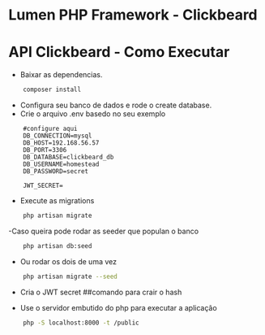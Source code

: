 # Lumen PHP Framework - Clickbeard

# API  Clickbeard - Como Executar

- Baixar as dependencias.
```bash
    composer install
```

- Configura seu banco de dados e rode o create database. 
- Crie o arquivo .env basedo no seu exemplo
``` .env
    #configure aqui    
    DB_CONNECTION=mysql
    DB_HOST=192.168.56.57
    DB_PORT=3306
    DB_DATABASE=clickbeard_db
    DB_USERNAME=homestead
    DB_PASSWORD=secret

    JWT_SECRET=
```
- Execute as migrations
```bash
    php artisan migrate
```

-Caso queira pode rodar as seeder que populan o banco
```bash
    php artisan db:seed
```

- Ou rodar os dois de uma vez
```bash
    php artisan migrate --seed
```

- Cria o JWT secret
##comando para crair o hash

- Use o servidor embutido do php para executar a aplicação
```bash
    php -S localhost:8000 -t /public
```




